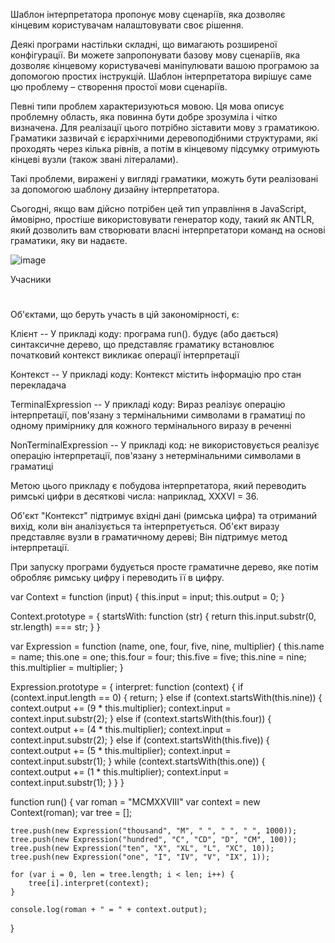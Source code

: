 Шаблон інтерпретатора пропонує мову сценаріїв, яка дозволяє кінцевим користувачам налаштовувати своє рішення.

Деякі програми настільки складні, що вимагають розширеної конфігурації. Ви можете запропонувати базову мову сценаріїв, яка дозволяє кінцевому користувачеві маніпулювати вашою програмою за допомогою простих інструкцій. Шаблон інтерпретатора вирішує саме цю проблему – створення простої мови сценаріїв.

Певні типи проблем характеризуються мовою. Ця мова описує проблемну область, яка повинна бути добре зрозуміла і чітко визначена. Для реалізації цього потрібно зіставити мову з граматикою. Граматики зазвичай є ієрархічними деревоподібними структурами, які проходять через кілька рівнів, а потім в кінцевому підсумку отримують кінцеві вузли (також звані літералами).

Такі проблеми, виражені у вигляді граматики, можуть бути реалізовані за допомогою шаблону дизайну інтерпретатора.

Сьогодні, якщо вам дійсно потрібен цей тип управління в JavaScript, ймовірно, простіше використовувати генератор коду, такий як ANTLR, який дозволить вам створювати власні інтерпретатори команд на основі граматики, яку ви надаєте.

![image](https://user-images.githubusercontent.com/46648541/227899935-2f409ce9-ca6e-4f0e-a5ff-57092503ccf9.png)


Учасники
#
Об'єктами, що беруть участь в цій закономірності, є:

Клієнт -- У прикладі коду: програма run().
будує (або дається) синтаксичне дерево, що представляє граматику
встановлює початковий контекст
викликає операції інтерпретації

Контекст -- У прикладі коду: Контекст
містить інформацію про стан перекладача

TerminalExpression -- У прикладі коду: Вираз
реалізує операцію інтерпретації, пов'язану з термінальними символами в граматиці
по одному примірнику для кожного термінального виразу в реченні

NonTerminalExpression -- У прикладі код: не використовується
реалізує операцію інтерпретації, пов'язану з нетермінальними символами в граматиці

Метою цього прикладу є побудова інтерпретатора, який переводить римські цифри в десяткові числа: наприклад, XXXVI = 36.

Об'єкт "Контекст" підтримує вхідні дані (римська цифра) та отриманий вихід, коли він аналізується та інтерпретується. Об'єкт виразу представляє вузли в граматичному дереві; Він підтримує метод інтерпретації.

При запуску програми будується просте граматичне дерево, яке потім обробляє римську цифру і переводить її в цифру.

var Context = function (input) {
    this.input = input;
    this.output = 0;
}

Context.prototype = {
    startsWith: function (str) {
        return this.input.substr(0, str.length) === str;
    }
}

var Expression = function (name, one, four, five, nine, multiplier) {
    this.name = name;
    this.one = one;
    this.four = four;
    this.five = five;
    this.nine = nine;
    this.multiplier = multiplier;
}

Expression.prototype = {
    interpret: function (context) {
        if (context.input.length == 0) {
            return;
        }
        else if (context.startsWith(this.nine)) {
            context.output += (9 * this.multiplier);
            context.input = context.input.substr(2);
        }
        else if (context.startsWith(this.four)) {
            context.output += (4 * this.multiplier);
            context.input = context.input.substr(2);
        }
        else if (context.startsWith(this.five)) {
            context.output += (5 * this.multiplier);
            context.input = context.input.substr(1);
        }
        while (context.startsWith(this.one)) {
            context.output += (1 * this.multiplier);
            context.input = context.input.substr(1);
        }
    }
}

function run() {
    var roman = "MCMXXVIII"
    var context = new Context(roman);
    var tree = [];

    tree.push(new Expression("thousand", "M", " ", " ", " ", 1000));
    tree.push(new Expression("hundred", "C", "CD", "D", "CM", 100));
    tree.push(new Expression("ten", "X", "XL", "L", "XC", 10));
    tree.push(new Expression("one", "I", "IV", "V", "IX", 1));

    for (var i = 0, len = tree.length; i < len; i++) {
        tree[i].interpret(context);
    }

    console.log(roman + " = " + context.output);
}
